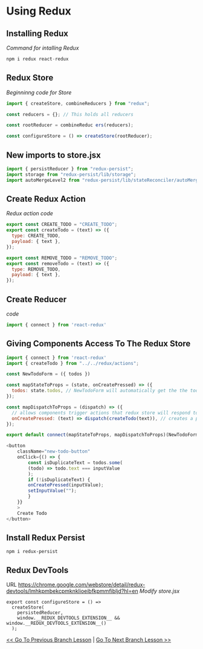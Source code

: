 # Using Redux

## Installing Redux
*Command for intalling Redux*
```javascript
npm i redux react-redux
```

## Redux Store
*Beginninng code for Store*
```javascript
import { createStore, combineReducers } from "redux";

const reducers = {}; // This holds all reducers

const rootReducer = combineReduc ers(reducers);

const configureStore = () => createStore(rootReducer);
```

## New imports to store.jsx
```javascript
import { persistReducer } from "redux-persist";
import storage from "redux-persist/lib/storage";
import autoMergeLevel2 from "redux-persist/lib/stateReconciler/autoMergeLevel2";
```


## Create Redux Action
*Redux action code*
```javascript
export const CREATE_TODO = "CREATE_TODO";
export const createTodo = (text) => ({
  type: CREATE_TODO,
  payload: { text },
});

export const REMOVE_TODO = "REMOVE_TODO";
export const removeTodo = (text) => ({
  type: REMOVE_TODO,
  payload: { text },
});
```

## Create Reducer
*code*
```javascript
import { connect } from 'react-redux'
```

## Giving Components Access To The Redux Store
```javascript
import { connect } from 'react-redux'
import { createTodo } from "../../redux/actions";

const NewTodoForm = ({ todos })

const mapStateToProps = (state, onCreatePressed) => ({
  todos: state.todos, // NewTodoForm will automatically get the the todos from the state passed to it as a todos prop
});

const mapDispatchToProps = (dispatch) => ({
  // allows components trigger actions that redux store will respond to
  onCreatePressed: (text) => dispatch(createTodo(text)), // creates a proper object action
});

export default connect(mapStateToProps, mapDispatchToProps)(NewTodoForm);

<button
    className="new-todo-button"
    onClick={() => {
        const isDuplicateText = todos.some(
        (todo) => todo.text === inputValue
        );
        if (!isDuplicateText) {
        onCreatePressed(inputValue);
        setInputValue("");
        }
    }}
    >
    Create Todo
</button>
```

## Install Redux Persist
```
npm i redux-persist
```

## Redux DevTools
URL https://chrome.google.com/webstore/detail/redux-devtools/lmhkpmbekcpmknklioeibfkpmmfibljd?hl=en
*Modify store.jsx*
```
export const configureStore = () =>
  createStore(
    persistedReducer,
    window.__REDUX_DEVTOOLS_EXTENSION__ && window.__REDUX_DEVTOOLS_EXTENSION__()
  );
```

[<< Go To Previous Branch Lesson](https://github.com/yourwpmadesimple/modern-react-projects/tree/Lesson-92_Redux_PersistingReduxStore) | [Go To Next Branch Lesson >>](https://github.com/yourwpmadesimple/modern-react-projects/tree/Lesson-94_Redux_AddingReduxThunk)